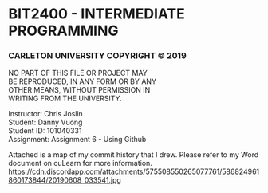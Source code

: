 # BIT2400 - INTERMEDIATE PROGRAMMING  
### CARLETON UNIVERSITY COPYRIGHT © 2019  
NO PART OF THIS FILE OR PROJECT MAY  
BE REPRODUCED, IN ANY FORM OR BY ANY  
OTHER MEANS, WITHOUT PERMISSION IN  
WRITING FROM THE UNIVERSITY.  

Instructor: Chris Joslin  
Student: Danny Vuong  
Student ID: 101040331  
Assignment: Assignment 6 - Using Github  

Attached is a map of my commit history that I drew. Please refer to my Word document on cuLearn for more information.
<https://cdn.discordapp.com/attachments/575508550265077761/586824961860173844/20190608_033541.jpg>
